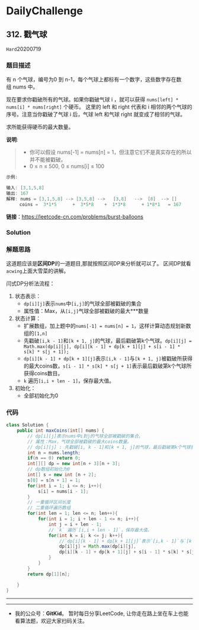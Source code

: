 # DailyChallenge

## 312. 戳气球

`Hard`20200719

### 题目描述

有 n 个气球，编号为0 到 n-1，每个气球上都标有一个数字，这些数字存在数组 nums 中。

现在要求你戳破所有的气球。如果你戳破气球 i ，就可以获得 `nums[left] * nums[i] * nums[right]` 个硬币。 这里的 left 和 right 代表和 i 相邻的两个气球的序号。注意当你戳破了气球 i 后，气球 left 和气球 right 就变成了相邻的气球。

求所能获得硬币的最大数量。

**说明**:

> - 你可以假设 nums[-1] = nums[n] = 1，但注意它们不是真实存在的所以并不能被戳破。
> - 0 ≤ n ≤ 500, 0 ≤ nums[i] ≤ 100

```java
示例:

输入: [3,1,5,8]
输出: 167 
解释: nums = [3,1,5,8] --> [3,5,8] -->   [3,8]   -->  [8]  --> []
     coins =  3*1*5      +  3*5*8    +  1*3*8      + 1*8*1   = 167
```

**链接**：https://leetcode-cn.com/problems/burst-balloons

### Solution

### 解题思路

这道题应该是**区间DP**的一道题目,那就按照区间DP来分析就可以了。
区间DP就看`acwing`上面大雪菜的讲解。

闫式DP分析法流程：

1. 状态表示：
    - `dp[i][j]`表示`nums`中`[i,j]`的气球全部被戳破的集合
    - 属性值：Max，从`[i,j]`气球全部被戳破的最大***数量
2. 状态计算：
    - 扩展数组，加上题中的`nums[-1] = nums[n] = 1`，这样计算动态规划新数组的`[1,n]`
    - 先戳破`[i,k - 1]`和`[k + 1, j]`的气球，最后戳破第k个气球。`dp[i][j] = Math.max(dp[i][j], dp[i][k - 1] + dp[k + 1][j] + s[i - 1] * s[k] * s[j + 1]);`
    - `dp[i][k - 1] + dp[k + 1][j]`表示`[i,k - 1]`与`[k + 1, j]`被戳破所获得的最大coins数，`s[i - 1] * s[k] * s[j + 1]`表示最后戳破第k个气球所获得coins数目。
    - `k` 遍历`[i,i + len - 1]`，保存最大值。
3. 初始化：
    - 全部初始化为0

### 代码

```java
class Solution {
    public int maxCoins(int[] nums) {
        // dp[i][j]表示nums中i到j的气球全部被戳破的集合。
        // 属性：Max，气球全部被戳破的最大coins数量。
        // dp[i][j] : 先戳破[i, k - 1]和[k + 1, j]的气球，最后戳破第k个气球获得转移方程。
        int n = nums.length;
        if(n == 0) return 0;
        int[][] dp = new int[n + 3][n + 3];
        // dp数组初始化为0
        int[] s = new int [n + 2];
        s[0] = s[n + 1] = 1;
        for(int i = 1; i <= n; i++){
            s[i] = nums[i - 1];
        }
        // 一重循环区间长度
        // 二重循环遍历数组
        for(int len = 1; len <= n; len++){
            for(int i = 1; i + len - 1 <= n; i++){
                int j = i + len - 1;
                // `k` 遍历`[i,i + len - 1]`，保存最大值。
                for(int k = i; k <= j; k++){
                    //`dp[i][k - 1] + dp[k + 1][j]`表示`[i,k - 1]`与`[k + 1, j]`被戳破所获得的最大coins数，`s[i - 1] * s[k] * s[j + 1]`表示最后戳破第k个气球所获得coins数目。
                    dp[i][j] = Math.max(dp[i][j], 
                    dp[i][k - 1] + dp[k + 1][j] + s[i - 1] * s[k] * s[j + 1]);
                }
            }
        }
        return dp[1][n];

    }
}
```

---
---

- 我的公众号：**GitKid**。 暂时每日分享LeetCode, 让你走在路上坐在车上也能看算法题，欢迎大家扫码关注。
